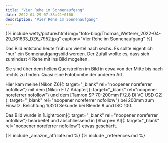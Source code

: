 ```yaml
---
title: "Vier Rehe im Sonnenaufgang"
date: 2022-04-29 07:38:21+0100
description: "Vier Rehe im Sonnenaufgang"
---
```

{% include wetty/picture.html img="foto-blog/Thomas_Wetterer_2022-04-29_061633_DZ6_7952.jpg" caption="Vier Rehe im Sonnenaufgang" %}

Das Bild entstand heute früh um viertel nach sechs. Es sollte eigentlich "nur" ein Sonnenaufgangsbild werden. Der Zufall wollte es, dass sich zumindest 4 Rehe mit ins Bild mogelten. 

Sie sind über dem hellen Querstreifen im Bild in etwa von der Mitte bis nach rechts zu finden. Quasi eine Fotobombe der anderen Art.

Hier kam meine [Nikon Z6]{: target="_blank" rel="noopener noreferrer nofollow"} mit dem [Nikon FTZ Adapter]{: target="_blank" rel="noopener noreferrer nofollow"} und dem [Tamron SP 70-200mm F/2.8 Di VC USD G2]{: target="_blank" rel="noopener noreferrer nofollow"} bei 200mm zum Einsatz. Belichtung 1/320 Sekunde bei Blende 8 und ISO 100. 

Das Bild wurde in [Lightroom]{: target="_blank" rel="noopener noreferrer nofollow"} bearbeitet und abschliessend in [Sharpen AI]{: target="_blank" rel="noopener noreferrer nofollow"} etwas geschärft.

{% include _amazon_affiliate.md %}
{% include _references.md %}

